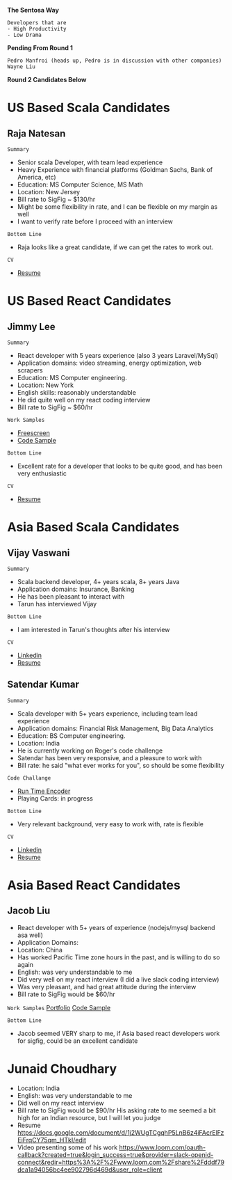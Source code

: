 
**The Sentosa Way**
```
Developers that are
- High Productivity
- Low Drama
```

**Pending From Round 1**
```
Pedro Manfroi (heads up, Pedro is in discussion with other companies)
Wayne Liu
```

**Round 2 Candidates Below**

# US Based Scala Candidates

## Raja Natesan

`Summary`
* Senior scala Developer, with team lead experience
* Heavy Experience with financial platforms (Goldman Sachs, Bank of America, etc)
* Education: MS Computer Science, MS Math
* Location: New Jersey
* Bill rate to SigFig ~ $130/hr
* Might be some flexibility in rate, and I can be flexible on my margin as well
* I want to verify rate before I proceed with an interview

`Bottom Line`
* Raja looks like a great candidate, if we can get the rates to work out.

`CV`
* [Resume](https://github.com/SteveAtSentosa/sigfig-candidates/blob/master/raja-natesan/sentosa-resume-raja-natesan.docx)


# US Based React Candidates

## Jimmy Lee

`Summary`
* React developer with 5 years experience (also 3 years Laravel/MySql)
* Application domains: video streaming, energy optimization, web scrapers
* Education: MS Computer engineering.
* Location: New York
* English skills: reasonably understandable
* He did quite well on my react coding interview
* Bill rate to SigFig ~ $60/hr

`Work Samples`
* [Freescreen](https://github.com/SteveAtSentosa/sigfig-candidates/blob/master/jimmy-lee/free-tv-screen-shot.png)
* [Code Sample](https://github.com/SteveAtSentosa/sigfig-candidates/blob/master/jimmy-lee/Search.js)

`Bottom Line`
* Excellent rate for a developer that looks to be quite good, and has been very enthusiastic

`CV`
* [Resume](https://github.com/SteveAtSentosa/sigfig-candidates/blob/master/jimmy-lee/sentosa-resume-jimmy-lee.pdf)


# Asia Based Scala Candidates

## Vijay Vaswani

`Summary`
* Scala backend developer, 4+ years scala, 8+ years Java
* Application domains: Insurance, Banking
* He has been pleasant to interact with
* Tarun has interviewed Vijay

`Bottom Line`
* I am interested in Tarun's thoughts after his interview

`CV`
* [Linkedin](https://www.linkedin.com/in/vijay-vaswani-2107/)
* [Resume](https://github.com/SteveAtSentosa/sigfig-candidates/blob/master/vijay-vaswani/sentosa-resume-vijay-vaswani.pdf)

## Satendar Kumar

`Summary`
* Scala developer with 5+ years experience, including team lead experience
* Application domains: Financial Risk Management, Big Data Analytics
* Education: BS Computer engineering.
* Location: India
* He is currently working on Roger's code challenge
* Satendar has been very responsive, and a pleasure to work with
* Bill rate: he said "what ever works for you", so should be some flexibility

`Code Challange`
* [Run Time Encoder]()
* Playing Cards: in progress

`Bottom Line`
* Very relevant background, very easy to work with, rate is flexible

`CV`
* [Linkedin](https://in.linkedin.com/in/satendrakumar06)
* [Resume]()


# Asia Based React Candidates

## Jacob Liu
* React developer with 5+ years of experience (nodejs/mysql backend asa well)
* Application Domains:
* Location: China
* Has worked Pacific Time zone hours in the past, and is willing to do so again
* English: was very understandable to me
* Did very well on my react interview (I did a live slack coding interview)
* Was very pleasant, and had great attitude during the interview
* Bill rate to SigFig would be $60/hr

`Work Samples`
[Portfolio](https://docs.google.com/document/d/19sXu8iQ7z-Sd3pF329cCISSLl3Th_lqDZrekYHWdLYk/edit)
[Code Sample](https://github.com/jacob-liu-g/withpulp-upload-form-assessment)

`Bottom Line`
* Jacob seemed VERY sharp to me, if Asia based react developers work for sigfig, could be an excellent candidate

# Junaid Choudhary
* Location: India
* English: was very understandable to me
* Did well on my react interview
* Bill rate to SigFig would be $90/hr
  His asking rate to me seemed a bit high for an Indian resource, but I will let you judge
* Resume
  https://docs.google.com/document/d/1j2WUgTCgqhP5LnB6z4iFAcrElFzEiFrqCY75qm_HTkI/edit
* Video presenting some of his work
  https://www.loom.com/oauth-callback?created=true&login_success=true&provider=slack-openid-connect&redir=https%3A%2F%2Fwww.loom.com%2Fshare%2Fdddf79dca1a94056bc4ee902796d469d&user_role=client


